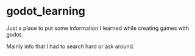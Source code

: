 # godot_learning

Just a place to put some information I learned while creating games with godot. 

Mainly info that I had to search hard or ask around.

